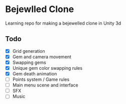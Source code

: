 # Bejewlled Clone
Learning repo for making a bejewelled clone in Unity 3d


## Todo
- [x] Grid generation 
- [x] Gem and camera movement
- [x] Swapping gems
- [x] Unique gem color swapping rules
- [x] Gem death animation
- [ ] Points system / Game rules
- [ ] Main menu scene and interface
- [ ] SFX
- [ ] Music
